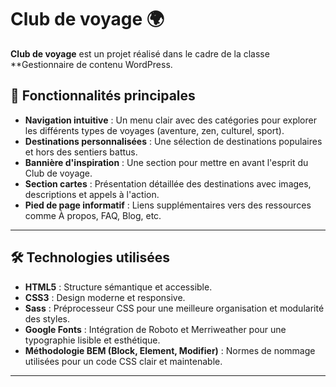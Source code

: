 # Club de voyage 🌍

**Club de voyage** est un projet réalisé dans le cadre de la classe **Gestionnaire de contenu WordPress.

## 🚀 Fonctionnalités principales

- **Navigation intuitive** : Un menu clair avec des catégories pour explorer les différents types de voyages (aventure, zen, culturel, sport).
- **Destinations personnalisées** : Une sélection de destinations populaires et hors des sentiers battus.
- **Bannière d'inspiration** : Une section pour mettre en avant l'esprit du Club de voyage.
- **Section cartes** : Présentation détaillée des destinations avec images, descriptions et appels à l'action.
- **Pied de page informatif** : Liens supplémentaires vers des ressources comme À propos, FAQ, Blog, etc.

---

## 🛠️ Technologies utilisées

- **HTML5** : Structure sémantique et accessible.
- **CSS3** : Design moderne et responsive.
- **Sass** : Préprocesseur CSS pour une meilleure organisation et modularité des styles.
- **Google Fonts** : Intégration de Roboto et Merriweather pour une typographie lisible et esthétique.
- **Méthodologie BEM (Block, Element, Modifier)** : Normes de nommage utilisées pour un code CSS clair et maintenable.

---

